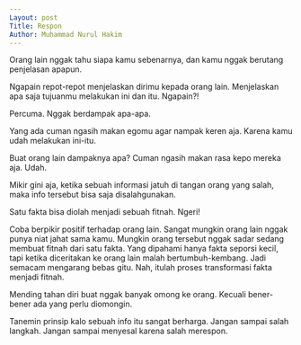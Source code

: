```yaml
---
Layout: post
Title: Respon
Author: Muhammad Nurul Hakim
---
```


Orang lain nggak tahu siapa kamu sebenarnya, dan kamu nggak berutang penjelasan apapun.

Ngapain repot-repot menjelaskan dirimu kepada orang lain. Menjelaskan apa saja tujuanmu melakukan ini dan itu. Ngapain?!

Percuma. Nggak berdampak apa-apa.

Yang ada cuman ngasih makan egomu agar nampak keren aja. Karena kamu udah melakukan ini-itu.

Buat orang lain dampaknya apa?
Cuman ngasih makan rasa kepo mereka aja. Udah.

Mikir gini aja, ketika sebuah informasi jatuh di tangan orang yang salah, maka info tersebut bisa saja disalahgunakan.

Satu fakta bisa diolah menjadi sebuah fitnah. Ngeri!

Coba berpikir positif terhadap orang lain. Sangat mungkin orang lain nggak punya niat jahat sama kamu. Mungkin orang tersebut nggak sadar sedang membuat fitnah dari satu fakta. Yang dipahami hanya fakta seporsi kecil, tapi ketika diceritakan ke orang lain malah bertumbuh-kembang. Jadi semacam mengarang bebas gitu. Nah, itulah proses transformasi fakta menjadi fitnah.

Mending tahan diri buat nggak banyak omong ke orang. Kecuali bener-bener ada yang perlu diomongin.

Tanemin prinsip kalo sebuah info itu sangat berharga. Jangan sampai salah langkah. Jangan sampai menyesal karena salah merespon.
